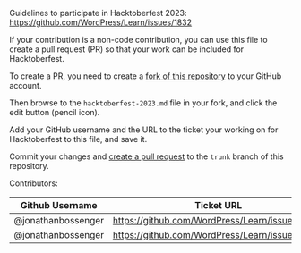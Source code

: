 Guidelines to participate in Hacktoberfest 2023: https://github.com/WordPress/Learn/issues/1832

If your contribution is a non-code contribution, you can use this file to create a pull request (PR) so that your work can be included for Hacktoberfest.

To create a PR, you need to create a [fork of this repository](https://docs.github.com/en/get-started/quickstart/fork-a-repo) to your GitHub account.

Then browse to the `hacktoberfest-2023.md` file in your fork, and click the edit button (pencil icon).

Add your GitHub username and the URL to the ticket your working on for Hacktoberfest to this file, and save it.

Commit your changes and [create a pull request](https://docs.github.com/en/get-started/quickstart/creating-a-pull-request) to the `trunk` branch of this repository.

Contributors:

| Github Username | Ticket URL|
|-----------------|-----------|
| @jonathanbossenger | https://github.com/WordPress/Learn/issues/806 |
| @jonathanbossenger | https://github.com/WordPress/Learn/issues/1893 |
